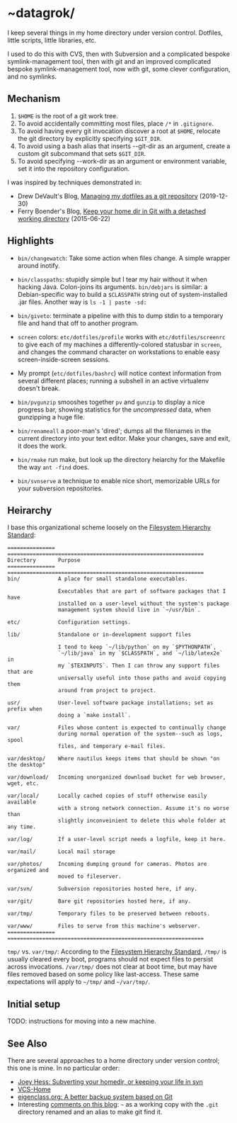 # ~datagrok/

I keep several things in my home directory under version control.
Dotfiles, little scripts, little libraries, etc.

I used to do this with CVS,
then with Subversion and a complicated bespoke symlink-management tool,
then with git and an improved complicated bespoke symlink-management tool,
now with git, some clever configuration, and no symlinks.

## Mechanism

1. `$HOME` is the root of a git work tree.
2. To avoid accidentally committing most files, place `/*` in `.gitignore`.
3. To avoid having every git invocation discover a root at `$HOME`, relocate the git directory by explicitly specifying `$GIT_DIR`.
4. To avoid using a bash alias that inserts --git-dir as an argument, create a custom git subcommand that sets `$GIT_DIR`.
5. To avoid specifying --work-dir as an argument or environment variable, set it into the repository configuration.

I was inspired by techniques demonstrated in:

- Drew DeVault's Blog, [Managing my dotfiles as a git repository][1] (2019-12-30)
- Ferry Boender's Blog, [Keep your home dir in Git with a detached working directory][2] (2015-06-22)

[1]: https://drewdevault.com/2019/12/30/dotfiles.html
[2]: https://www.electricmonk.nl/log/2015/06/22/keep-your-home-dir-in-git-with-a-detached-working-directory/

## Highlights

- `bin/changewatch`: Take some action when files change. A simple wrapper around inotify.

- `bin/classpaths`: stupidly simple but I tear my hair without it when hacking Java. Colon-joins its arguments. `bin/debjars` is similar: a Debian-specific way to build a `$CLASSPATH` string out of system-installed .jar files. Another way is `ls -1 | paste -sd:`

- `bin/giveto`: terminate a pipeline with this to dump stdin to a temporary file and hand that off to another program.

- `screen` colors: `etc/dotfiles/profile` works with `etc/dotfiles/screenrc` to give each of my machines a differently-colored statusbar in `screen`, and changes the command character on workstations to enable easy screen-inside-screen sessions.

- My prompt (`etc/dotfiles/bashrc`) will notice context information from several different places; running a subshell in an active virtualenv doesn't break.

- `bin/pvgunzip` smooshes together `pv` and `gunzip` to display a nice progress bar, showing statistics for the *uncompressed* data, when gunzipping a huge file.

- `bin/renameall` a poor-man's 'dired'; dumps all the filenames in the current directory into your text editor. Make your changes, save and exit, it does the work.

- `bin/rmake` run make, but look up the directory heiarchy for the Makefile the way `ant -find` does.

- `bin/svnserve` a technique to enable nice short, memorizable URLs for your subversion repositories.

## Heirarchy

I base this organizational scheme loosely on the [Filesystem Hierarchy Standard][]:

```
=============== ==============================================================
Directory       Purpose
=============== ==============================================================
bin/            A place for small standalone executables.

                Executables that are part of software packages that I have
                installed on a user-level without the system's package
                management system should live in `~/usr/bin`.

etc/            Configuration settings.

lib/            Standalone or in-development support files

                I tend to keep `~/lib/python` on my `$PYTHONPATH`,
                `~/lib/java` in my `$CLASSPATH`, and `~/lib/latex2e` in
                my `$TEXINPUTS`. Then I can throw any support files that are
                universally useful into those paths and avoid copying them
                around from project to project.

usr/            User-level software package installations; set as prefix when
                doing a `make install`.

var/            Files whose content is expected to continually change
                during normal operation of the system--such as logs, spool
                files, and temporary e-mail files.

var/desktop/    Where nautilus keeps items that should be shown "on the desktop"

var/download/   Incoming unorganized download bucket for web browser, wget, etc.

var/local/      Locally cached copies of stuff otherwise easily available
                with a strong network connection. Assume it's no worse than
                slightly inconveinient to delete this whole folder at any time.

var/log/        If a user-level script needs a logfile, keep it here.

var/mail/       Local mail storage

var/photos/     Incoming dumping ground for cameras. Photos are organized and
                moved to fileserver.

var/svn/        Subversion repositories hosted here, if any.

var/git/        Bare git repositories hosted here, if any.

var/tmp/        Temporary files to be preserved between reboots.

var/www/        Files to serve from this machine's webserver.
=============== ==============================================================
```

`tmp/` vs. `var/tmp/`: According to the [Filesystem Hierarchy Standard][], `/tmp/` is usually cleared every boot, programs should not expect files to persist across invocations.  `/var/tmp/` does not clear at boot time, but may have files removed based on some policy like last-access. These same expectations will apply to `~/tmp/` and `~/var/tmp/`.

## Initial setup

TODO: instructions for moving into a new machine.

## See Also

There are several approaches to a home directory under version control; this one is mine. In no particular order:

- [Joey Hess: Subverting your homedir, or keeping your life in svn](http://kitenet.net/~joey/svnhome/)
- [VCS-Home](http://www.theficks.name/VCS-Home/HomePage)
- [eigenclass.org: A better backup system based on Git](http://eigenclass.org/hiki/gibak-backup-system-introduction)
- Interesting [comments on this blog](http://doug.warner.fm/d/blog/2008/07/Version-controlling-my-home-dir): `~` as a working copy with the `.git` directory renamed and an alias to make git find it.

[Filesystem Hierarchy Standard]: http://www.pathname.com/fhs/
